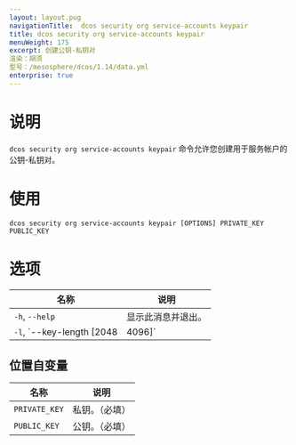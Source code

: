 ```yaml
---
layout: layout.pug
navigationTitle:  dcos security org service-accounts keypair
title: dcos security org service-accounts keypair
menuWeight: 175
excerpt: 创建公钥-私钥对
渲染：胡须
型号：/mesosphere/dcos/1.14/data.yml
enterprise: true
---
```


# 说明

`dcos security org service-accounts keypair` 命令允许您创建用于服务帐户的公钥-私钥对。

# 使用

```
dcos security org service-accounts keypair [OPTIONS] PRIVATE_KEY PUBLIC_KEY
```

# 选项

| 名称 | 说明 |
|---------|-------------|
| `-h`, `--help`| 显示此消息并退出。|
| `-l`, `--key-length [2048|4096]` | RSA 密钥长度。 |

## 位置自变量

| 名称 | 说明 |
|---------|-------------|
| `PRIVATE_KEY` | 私钥。（必填）|
| `PUBLIC_KEY` | 公钥。（必填）|

